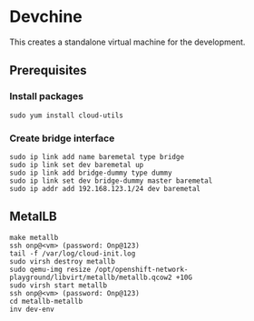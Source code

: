 # Devchine
This creates a standalone virtual machine for the development.

## Prerequisites
### Install packages
```
sudo yum install cloud-utils
```
### Create bridge interface
```
sudo ip link add name baremetal type bridge
sudo ip link set dev baremetal up
sudo ip link add bridge-dummy type dummy
sudo ip link set dev bridge-dummy master baremetal
sudo ip addr add 192.168.123.1/24 dev baremetal
```

## MetalLB
```
make metallb
ssh onp@<vm> (password: Onp@123)
tail -f /var/log/cloud-init.log
sudo virsh destroy metallb
sudo qemu-img resize /opt/openshift-network-playground/libvirt/metallb/metallb.qcow2 +10G
sudo virsh start metallb
ssh onp@<vm> (password: Onp@123)
cd metallb-metallb
inv dev-env
```
